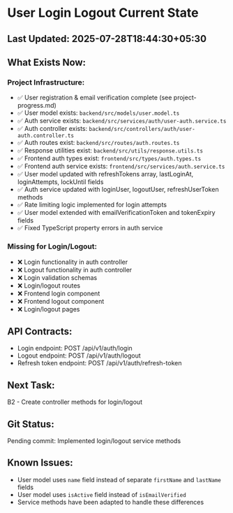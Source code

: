 # User Login Logout Current State

## Last Updated: 2025-07-28T18:44:30+05:30

## What Exists Now:
<!-- AI updates this after each task -->

### Project Infrastructure:
- ✅ User registration & email verification complete (see project-progress.md)
- ✅ User model exists: `backend/src/models/user.model.ts`
- ✅ Auth service exists: `backend/src/services/auth/user-auth.service.ts` 
- ✅ Auth controller exists: `backend/src/controllers/auth/user-auth.controller.ts`
- ✅ Auth routes exist: `backend/src/routes/auth.routes.ts`
- ✅ Response utilities exist: `backend/src/utils/response.utils.ts`
- ✅ Frontend auth types exist: `frontend/src/types/auth.types.ts`
- ✅ Frontend auth service exists: `frontend/src/services/auth.service.ts`
- ✅ User model updated with refreshTokens array, lastLoginAt, loginAttempts, lockUntil fields
- ✅ Auth service updated with loginUser, logoutUser, refreshUserToken methods
- ✅ Rate limiting logic implemented for login attempts
- ✅ User model extended with emailVerificationToken and tokenExpiry fields
- ✅ Fixed TypeScript property errors in auth service

### Missing for Login/Logout:
- ❌ Login functionality in auth controller
- ❌ Logout functionality in auth controller  
- ❌ Login validation schemas
- ❌ Login/logout routes
- ❌ Frontend login component
- ❌ Frontend logout component
- ❌ Login/logout pages

## API Contracts:
- Login endpoint: POST /api/v1/auth/login
- Logout endpoint: POST /api/v1/auth/logout
- Refresh token endpoint: POST /api/v1/auth/refresh-token

## Next Task: 
B2 - Create controller methods for login/logout

## Git Status:
Pending commit: Implemented login/logout service methods

## Known Issues:
- User model uses `name` field instead of separate `firstName` and `lastName` fields
- User model uses `isActive` field instead of `isEmailVerified`
- Service methods have been adapted to handle these differences
